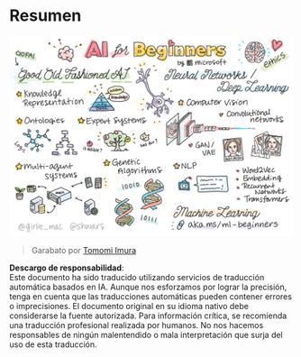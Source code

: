 # Resumen

![Resumen en un garabato](../../../translated_images/ai-overview.0857791951d19500d0ef8b803d77110c738dcafc52306e6d68724742cd4af167.es.png)

> Garabato por [Tomomi Imura](https://twitter.com/girlie_mac)

**Descargo de responsabilidad**:  
Este documento ha sido traducido utilizando servicios de traducción automática basados en IA. Aunque nos esforzamos por lograr la precisión, tenga en cuenta que las traducciones automáticas pueden contener errores o imprecisiones. El documento original en su idioma nativo debe considerarse la fuente autorizada. Para información crítica, se recomienda una traducción profesional realizada por humanos. No nos hacemos responsables de ningún malentendido o mala interpretación que surja del uso de esta traducción.